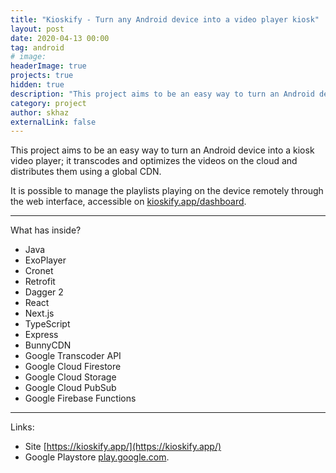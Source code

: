 ```yaml
---
title: "Kioskify - Turn any Android device into a video player kiosk"
layout: post
date: 2020-04-13 00:00
tag: android
# image:
headerImage: true
projects: true
hidden: true
description: "This project aims to be an easy way to turn an Android device into a kiosk video player; it transcodes and optimizes the videos on the cloud and distributes them using a global CDN."
category: project
author: skhaz
externalLink: false
---
```


This project aims to be an easy way to turn an Android device into a kiosk video player; it transcodes and optimizes the videos on the cloud and distributes them using a global CDN.

It is possible to manage the playlists playing on the device remotely through the web interface, accessible on [kioskify.app/dashboard](https://kioskify.app/dashboard).

---

What has inside?

-   Java
-   ExoPlayer
-   Cronet
-   Retrofit
-   Dagger 2
-   React
-   Next.js
-   TypeScript
-   Express
-   BunnyCDN
-   Google Transcoder API
-   Google Cloud Firestore
-   Google Cloud Storage
-   Google Cloud PubSub
-   Google Firebase Functions

---

Links:

-   Site [https://kioskify.app/](https://kioskify.app/)
-   Google Playstore [play.google.com](https://play.google.com/store/apps/details?id=dev.skhaz.kioskify).
